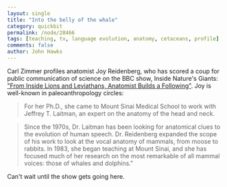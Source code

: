```yaml
---
layout: single 
title: "Into the belly of the whale" 
category: quickbit
permalink: /node/28466
tags: [teaching, tv, language evolution, anatomy, cetaceans, profile] 
comments: false 
author: John Hawks 
---
```


Carl Zimmer profiles anatomist Joy Reidenberg, who has scored a coup for public communication of science on the BBC show, Inside Nature's Giants: <a href="http://www.nytimes.com/2012/02/07/science/joy-reidenberg-anatomist-builds-a-following-on-inside-natures-giants.html?partner=rss&emc=rss&pagewanted=all">"From Inside Lions and Leviathans, Anatomist Builds a Following"</a>. Joy is well-known in paleoanthropology circles:

<blockquote>For her Ph.D., she came to Mount Sinai Medical School to work with Jeffrey T. Laitman, an expert on the anatomy of the head and neck.</blockquote>

<blockquote>Since the 1970s, Dr. Laitman has been looking for anatomical clues to the evolution of human speech. Dr. Reidenberg expanded the scope of his work to look at the vocal anatomy of mammals, from moose to rabbits. In 1983, she began teaching at Mount Sinai, and she has focused much of her research on the most remarkable of all mammal voices: those of whales and dolphins."</blockquote>

Can't wait until the show gets going here. 



